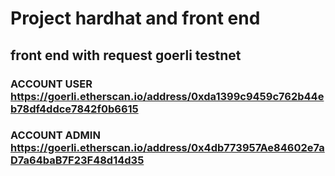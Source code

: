 # Project hardhat and front end
## front end with request goerli testnet

### ACCOUNT USER https://goerli.etherscan.io/address/0xda1399c9459c762b44eb78df4ddce7842f0b6615
### ACCOUNT ADMIN https://goerli.etherscan.io/address/0x4db773957Ae84602e7aD7a64baB7F23F48d14d35